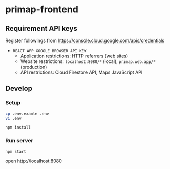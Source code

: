 # primap-frontend
## Requirement API keys
Register followings from https://console.cloud.google.com/apis/credentials

* `REACT_APP_GOOGLE_BROWSER_API_KEY`
  * Application restrictions: HTTP referrers (web sites)
  * Website restrictions: `localhost:8080/*` (local), `primap.web.app/*` (production)
  * API restrictions: Cloud Firestore API, Maps JavaScript API

## Develop
### Setup
```bash
cp .env.examle .env
vi .env

npm install
```

### Run server
```bash
npm start
```

open http://localhost:8080
